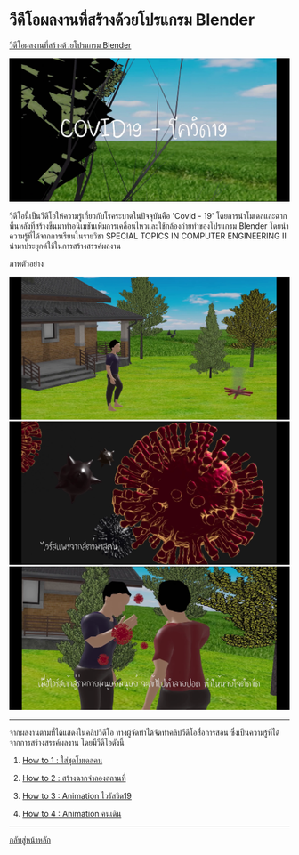 # วีดีโอผลงานที่สร้างด้วยโปรแกรม Blender

[วีดีโอผลงานที่สร้างด้วยโปรแกรม Blender ](https://www.youtube.com/watch?v=PNT9KrbnXU0)

![Logo](https://github.com/praewkln/CN409/blob/master/project1.png?raw=true)

วีดีโอนี้เป็นวีดีโอให้ความรู้เกี่ยวกับโรคระบาดในปัจจุบันคือ 'Covid - 19' โดยการนำโมเดลและฉากพื้นหลังที่สร้างขึ้นมาทำอนิเมชันเพิ่มการเคลื่อนไหวและใช้กล้องถ่ายทำของโปรแกรม Blender โดยนำความรู้ที่ได้จากการเรียนในรายวิชา SPECIAL TOPICS IN COMPUTER ENGINEERING II นำมาประยุกต์ใช้ในการสร้างสรรค์ผลงาน

ภาพตัวอย่าง

![Logo](https://github.com/praewkln/CN409/blob/master/project2.png?raw=true)
![Logo](https://github.com/praewkln/CN409/blob/master/project3.png?raw=true)
![Logo](https://github.com/praewkln/CN409/blob/master/project4.png?raw=true)

--------------------------------------

จากผลงานตามที่ได้แสดงในคลิปวีดีโอ ทางผู้จัดทำได้จัดทำคลิปวีดีโอสื่อการสอน ซึ่งเป็นความรู้ที่ได้จากการสร้างสรรค์ผลงาน โดยมีวีดีโอดังนี้

1. [How to 1 : ใส่ชุดโมเดลคน](https://www.youtube.com/watch?v=lwgXd2gAtK8)

2. [How to 2 : สร้างฉากจำลองสถานที่](https://www.youtube.com/watch?v=DfmHMf8tAJY)

3. [How to 3 : Animation ไวรัสวิด19](https://www.youtube.com/watch?v=kSE6KzLNCY8)

4. [How to 4 : Animation คนเดิน](https://www.youtube.com/watch?v=hJNukrtWdDA)


----------------------------------
[กลับสู่หน้าหลัก](/README.md)

